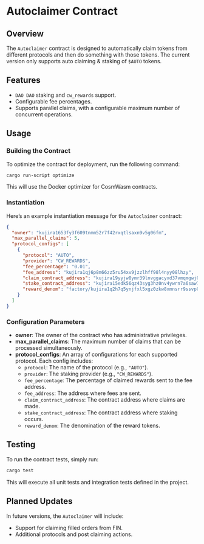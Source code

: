 # Autoclaimer Contract

## Overview

The `Autoclaimer` contract is designed to automatically claim tokens from different protocols and then do something with those tokens. The current version only supports auto claiming & staking of `$AUTO` tokens.

## Features

- `DAO DAO` staking and `cw_rewards` support.
- Configurable fee percentages.
- Supports parallel claims, with a configurable maximum number of concurrent operations.

## Usage

### Building the Contract

To optimize the contract for deployment, run the following command:

```bash
cargo run-script optimize
```

This will use the Docker optimizer for CosmWasm contracts.

### Instantiation

Here’s an example instantiation message for the `Autoclaimer` contract:

```json
{
  "owner": "kujira1653fy3f609tnmm52r7f42rxqtlsaxn9v5g06fm",
  "max_parallel_claims": 5,
  "protocol_configs": [
    {
      "protocol": "AUTO",
      "provider": "CW_REWARDS",
      "fee_percentage": "0.01",
      "fee_address": "kujira1qj6p8m66zz5ru54xv9jzzlhff98l4nyy08lhzy",
      "claim_contract_address": "kujira19yyjw8ymr39lnvggacyxd37vmqmgwj05ur989f39gxzvj6nxeg3qkr394x",
      "stake_contract_address": "kujira15edk56qz43syg3hz0nv4ywrn7a6saw7p3ue0gdlzez4xsrf7gvkqrzkag7",
      "reward_denom": "factory/kujira1q2h7q5ynjfxl5xgz0zkw8xmnsrr9ssvp0zyrscy5tftkm58sn84sfukrwu/auto"
    }
  ]
}
```

### Configuration Parameters

- **owner**: The owner of the contract who has administrative privileges.
- **max_parallel_claims**: The maximum number of claims that can be processed simultaneously.
- **protocol_configs**: An array of configurations for each supported protocol. Each config includes:
  - `protocol`: The name of the protocol (e.g., `"AUTO"`).
  - `provider`: The staking provider (e.g., `"CW_REWARDS"`).
  - `fee_percentage`: The percentage of claimed rewards sent to the fee address.
  - `fee_address`: The address where fees are sent.
  - `claim_contract_address`: The contract address where claims are made.
  - `stake_contract_address`: The contract address where staking occurs.
  - `reward_denom`: The denomination of the reward tokens.

## Testing

To run the contract tests, simply run:

```bash
cargo test
```

This will execute all unit tests and integration tests defined in the project.

## Planned Updates

In future versions, the `Autoclaimer` will include:
- Support for claiming filled orders from FIN.
- Additional protocols and post claiming actions.
